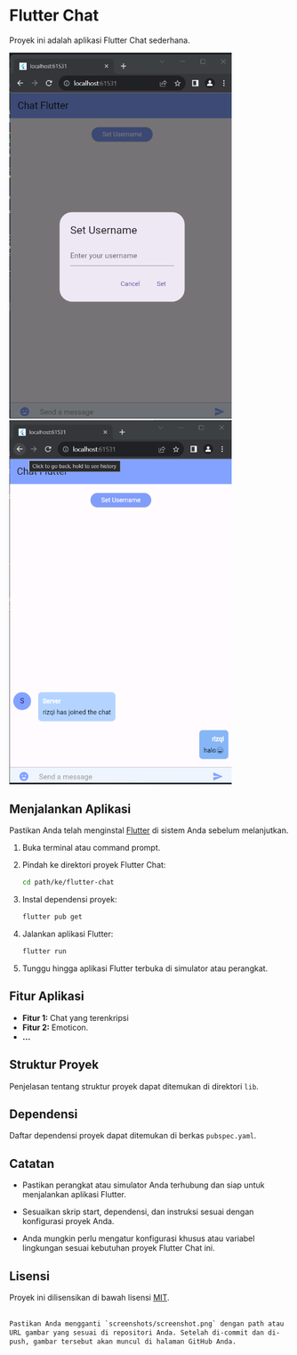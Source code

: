 
# Flutter Chat

Proyek ini adalah aplikasi Flutter Chat sederhana.

<img src="foto/1.png" alt="Screenshot Aplikasi 1" width="400"/>
<img src="foto/2.png" alt="Screenshot Aplikasi 2" width="400"/>

## Menjalankan Aplikasi

Pastikan Anda telah menginstal [Flutter](https://flutter.dev/docs/get-started/install) di sistem Anda sebelum melanjutkan.

1. Buka terminal atau command prompt.

2. Pindah ke direktori proyek Flutter Chat:

   ```bash
   cd path/ke/flutter-chat
   ```

3. Instal dependensi proyek:

   ```bash
   flutter pub get
   ```

4. Jalankan aplikasi Flutter:

   ```bash
   flutter run
   ```

5. Tunggu hingga aplikasi Flutter terbuka di simulator atau perangkat.

## Fitur Aplikasi

- **Fitur 1:** Chat yang terenkripsi
- **Fitur 2:** Emoticon.
- **...**

## Struktur Proyek

Penjelasan tentang struktur proyek dapat ditemukan di direktori `lib`.

## Dependensi

Daftar dependensi proyek dapat ditemukan di berkas `pubspec.yaml`.

## Catatan

- Pastikan perangkat atau simulator Anda terhubung dan siap untuk menjalankan aplikasi Flutter.

- Sesuaikan skrip start, dependensi, dan instruksi sesuai dengan konfigurasi proyek Anda.

- Anda mungkin perlu mengatur konfigurasi khusus atau variabel lingkungan sesuai kebutuhan proyek Flutter Chat ini.

## Lisensi

Proyek ini dilisensikan di bawah lisensi [MIT](LICENSE).
```

Pastikan Anda mengganti `screenshots/screenshot.png` dengan path atau URL gambar yang sesuai di repositori Anda. Setelah di-commit dan di-push, gambar tersebut akan muncul di halaman GitHub Anda.
